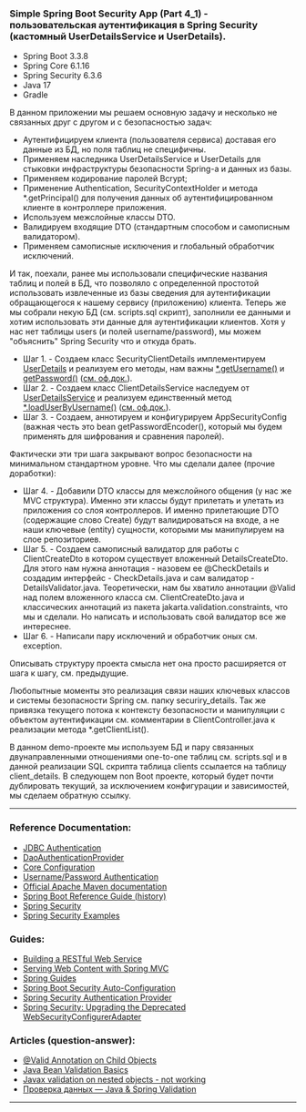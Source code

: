 ### Simple Spring Boot Security App (Part 4_1) - пользовательская аутентификация в Spring Security (кастомный UserDetailsService и UserDetails).

- Spring Boot 3.3.8
- Spring Core 6.1.16
- Spring Security 6.3.6
- Java 17
- Gradle

В данном приложении мы решаем основную задачу и несколько не связанных друг с другом и с безопасностью задач:
- Аутентифицируем клиента (пользователя сервиса) доставая его данные из БД, но поля таблиц не специфичны.
- Применяем наследника UserDetailsService и UserDetails для стыковки инфраструктуры безопасности Spring-a и данных из базы.
- Применяем кодирование паролей Bcrypt;
- Применение Authentication, SecurityContextHolder и метода *.getPrincipal() для получения данных об аутентифицированном клиенте в контроллере приложения. 
- Используем межслойные классы DTO.
- Валидируем входящие DTO (cтандартным способом и самописным валидатором).
- Применяем самописные исключения и глобальный обработчик исключений.

И так, поехали, ранее мы использовали специфические названия таблиц и полей в БД, что позволяло с определенной простотой 
использовать извлеченные из базы сведения для аутентификации обращающегося к нашему сервису (приложению) клиента. Теперь
же мы собрали некую БД (см. scripts.sql скрипт), заполнили ее данными и хотим использовать эти данные для аутентификации 
клиентов. Хотя у нас нет таблицы users (и полей username/password), мы можем "объяснить" Spring Security что и откуда брать.
- Шаг 1. - Создаем класс SecurityClientDetails имплементируем [UserDetails](https://docs.spring.io/spring-security/site/docs/current/api/org/springframework/security/core/userdetails/UserDetails.html) и реализуем его методы, нам важны [*.getUsername()](https://docs.spring.io/spring-security/site/docs/current/api/org/springframework/security/core/userdetails/UserDetails.html#getUsername()) и [getPassword()](https://docs.spring.io/spring-security/site/docs/current/api/org/springframework/security/core/userdetails/UserDetails.html#getPassword()) ([см. оф.док.](https://docs.spring.io/spring-security/reference/servlet/authentication/passwords/user-details.html)).
- Шаг 2. - Создаем класс ClientDetailsService наследуем от [UserDetailsService](https://docs.spring.io/spring-security/reference/api/java/org/springframework/security/core/userdetails/UserDetailsService.html) и реализуем единственный метод [*.loadUserByUsername()](https://docs.spring.io/spring-security/reference/api/java/org/springframework/security/core/userdetails/UserDetailsService.html#loadUserByUsername(java.lang.String)) ([см. оф.док.](https://docs.spring.io/spring-security/reference/servlet/authentication/passwords/user-details-service.html)).
- Шаг 3. - Создаем, аннотируем и конфигурируем AppSecurityConfig (важная честь это bean getPasswordEncoder(), который мы будем применять для шифрования и сравнения паролей).

Фактически эти три шага закрывают вопрос безопасности на минимальном стандартном уровне. Что мы сделали далее (прочие доработки):

- Шаг 4. - Добавили DTO классы для межслойного общения (у нас же MVC структура). Именно эти классы будут прилетать и 
улетать из приложения со слоя контроллеров. И именно прилетающие DTO (содержащие слово Create) будут валидироваться на входе, 
а не наши ключевые (entity) сущности, которыми мы манипулируем на слое репозиториев.
- Шаг 5. - Создаем самописный валидатор для работы с ClientCreateDto в котором существует вложенный DetailsCreateDto. 
Для этого нам нужна аннотация - назовем ее @CheckDetails и создадим интерфейс - CheckDetails.java и сам валидатор - 
DetailsValidator.java. Теоретически, нам бы хватило аннотации @Valid над полем вложенного класса см. ClientCreateDto.java 
и классических аннотаций из пакета jakarta.validation.constraints, что мы и сделали. Но написать и использовать свой 
валидатор все же интереснее.
- Шаг 6. - Написали пару исключений и обработчик оных см. exception.

Описывать структуру проекта смысла нет она просто расширяется от шага к шагу, см. предыдущие.

Любопытные моменты это реализация связи наших ключевых классов и системы безопасности Spring см. папку securiry_details.
Так же привязка текущего потока к контексту безопасности и манипуляции с объектом аутентификации см. комментарии в 
ClientController.java к реализации метода *.getClientList().   

В данном demo-проекте мы используем БД и пару связанных двунаправленными отношениями one-to-one таблиц см. scripts.sql 
и в данной реализации SQL скрипта таблица clients ссылается на таблицу client_details. В следующем non Boot проекте,
который будет почти дублировать текущий, за исключением конфигурации и зависимостей, мы сделаем обратную ссылку.
________________________________________________________________________________________________________________________
### Reference Documentation:

* [JDBC Authentication](https://docs.spring.io/spring-security/reference/servlet/authentication/passwords/jdbc.html#servlet-authentication-jdbc-datasource)
* [DaoAuthenticationProvider](https://docs.spring.io/spring-security/reference/servlet/authentication/passwords/dao-authentication-provider.html)
* [Core Configuration](https://docs.spring.io/spring-security/reference/servlet/oauth2/login/core.html)
* [Username/Password Authentication](https://docs.spring.io/spring-security/reference/servlet/authentication/passwords/index.html#publish-authentication-manager-bean)
* [Official Apache Maven documentation](https://maven.apache.org/guides/index.html)
* [Spring Boot Reference Guide (history)](https://docs.spring.io/spring-boot/docs/)
* [Spring Security](https://spring.io/projects/spring-security)
* [Spring Security Examples](https://spring.io/projects/spring-security#samples)

### Guides:

* [Building a RESTful Web Service](https://spring.io/guides/gs/rest-service/)
* [Serving Web Content with Spring MVC](https://spring.io/guides/gs/serving-web-content/)
* [Spring Guides](https://spring.io/guides)
* [Spring Boot Security Auto-Configuration](https://www.baeldung.com/spring-boot-security-autoconfiguration)
* [Spring Security Authentication Provider](https://www.baeldung.com/spring-security-authentication-provider)
* [Spring Security: Upgrading the Deprecated WebSecurityConfigurerAdapter](https://www.baeldung.com/spring-deprecated-websecurityconfigureradapter)

### Articles (question-answer):

* [@Valid Annotation on Child Objects](https://www.baeldung.com/java-valid-annotation-child-objects)
* [Java Bean Validation Basics](https://www.baeldung.com/java-validation)
* [Javax validation on nested objects - not working](https://stackoverflow.com/questions/53999226/javax-validation-on-nested-objects-not-working)
* [Проверка данных — Java & Spring Validation](https://habr.com/ru/articles/424819/)
________________________________________________________________________________________________________________________